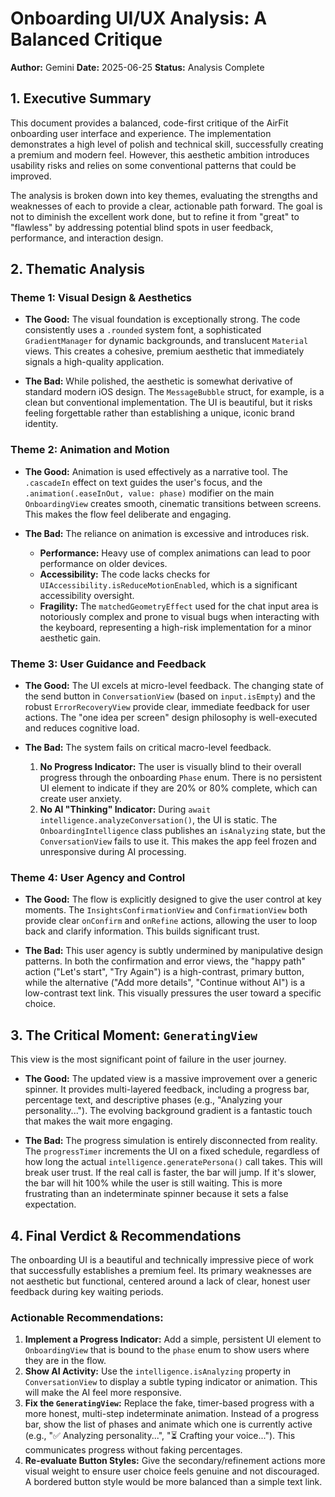 # Onboarding UI/UX Analysis: A Balanced Critique

**Author:** Gemini
**Date:** 2025-06-25
**Status:** Analysis Complete

## 1. Executive Summary

This document provides a balanced, code-first critique of the AirFit onboarding user interface and experience. The implementation demonstrates a high level of polish and technical skill, successfully creating a premium and modern feel. However, this aesthetic ambition introduces usability risks and relies on some conventional patterns that could be improved.

The analysis is broken down into key themes, evaluating the strengths and weaknesses of each to provide a clear, actionable path forward. The goal is not to diminish the excellent work done, but to refine it from "great" to "flawless" by addressing potential blind spots in user feedback, performance, and interaction design.

## 2. Thematic Analysis

### Theme 1: Visual Design & Aesthetics

-   **The Good:** The visual foundation is exceptionally strong. The code consistently uses a `.rounded` system font, a sophisticated `GradientManager` for dynamic backgrounds, and translucent `Material` views. This creates a cohesive, premium aesthetic that immediately signals a high-quality application.

-   **The Bad:** While polished, the aesthetic is somewhat derivative of standard modern iOS design. The `MessageBubble` struct, for example, is a clean but conventional implementation. The UI is beautiful, but it risks feeling forgettable rather than establishing a unique, iconic brand identity.

### Theme 2: Animation and Motion

-   **The Good:** Animation is used effectively as a narrative tool. The `.cascadeIn` effect on text guides the user's focus, and the `.animation(.easeInOut, value: phase)` modifier on the main `OnboardingView` creates smooth, cinematic transitions between screens. This makes the flow feel deliberate and engaging.

-   **The Bad:** The reliance on animation is excessive and introduces risk.
    *   **Performance:** Heavy use of complex animations can lead to poor performance on older devices.
    *   **Accessibility:** The code lacks checks for `UIAccessibility.isReduceMotionEnabled`, which is a significant accessibility oversight.
    *   **Fragility:** The `matchedGeometryEffect` used for the chat input area is notoriously complex and prone to visual bugs when interacting with the keyboard, representing a high-risk implementation for a minor aesthetic gain.

### Theme 3: User Guidance and Feedback

-   **The Good:** The UI excels at micro-level feedback. The changing state of the send button in `ConversationView` (based on `input.isEmpty`) and the robust `ErrorRecoveryView` provide clear, immediate feedback for user actions. The "one idea per screen" design philosophy is well-executed and reduces cognitive load.

-   **The Bad:** The system fails on critical macro-level feedback.
    1.  **No Progress Indicator:** The user is visually blind to their overall progress through the onboarding `Phase` enum. There is no persistent UI element to indicate if they are 20% or 80% complete, which can create user anxiety.
    2.  **No AI "Thinking" Indicator:** During `await intelligence.analyzeConversation()`, the UI is static. The `OnboardingIntelligence` class publishes an `isAnalyzing` state, but the `ConversationView` fails to use it. This makes the app feel frozen and unresponsive during AI processing.

### Theme 4: User Agency and Control

-   **The Good:** The flow is explicitly designed to give the user control at key moments. The `InsightsConfirmationView` and `ConfirmationView` both provide clear `onConfirm` and `onRefine` actions, allowing the user to loop back and clarify information. This builds significant trust.

-   **The Bad:** This user agency is subtly undermined by manipulative design patterns. In both the confirmation and error views, the "happy path" action ("Let's start", "Try Again") is a high-contrast, primary button, while the alternative ("Add more details", "Continue without AI") is a low-contrast text link. This visually pressures the user toward a specific choice.

## 3. The Critical Moment: `GeneratingView`

This view is the most significant point of failure in the user journey.

-   **The Good:** The updated view is a massive improvement over a generic spinner. It provides multi-layered feedback, including a progress bar, percentage text, and descriptive phases (e.g., "Analyzing your personality..."). The evolving background gradient is a fantastic touch that makes the wait more engaging.

-   **The Bad:** The progress simulation is entirely disconnected from reality. The `progressTimer` increments the UI on a fixed schedule, regardless of how long the actual `intelligence.generatePersona()` call takes. This will break user trust. If the real call is faster, the bar will jump. If it's slower, the bar will hit 100% while the user is still waiting. This is more frustrating than an indeterminate spinner because it sets a false expectation.

## 4. Final Verdict & Recommendations

The onboarding UI is a beautiful and technically impressive piece of work that successfully establishes a premium feel. Its primary weaknesses are not aesthetic but functional, centered around a lack of clear, honest user feedback during key waiting periods.

### Actionable Recommendations:

1.  **Implement a Progress Indicator:** Add a simple, persistent UI element to `OnboardingView` that is bound to the `phase` enum to show users where they are in the flow.
2.  **Show AI Activity:** Use the `intelligence.isAnalyzing` property in `ConversationView` to display a subtle typing indicator or animation. This will make the AI feel more responsive.
3.  **Fix the `GeneratingView`:** Replace the fake, timer-based progress with a more honest, multi-step indeterminate animation. Instead of a progress bar, show the list of phases and animate which one is currently active (e.g., "✅ Analyzing personality...", "⏳ Crafting your voice..."). This communicates progress without faking percentages.
4.  **Re-evaluate Button Styles:** Give the secondary/refinement actions more visual weight to ensure user choice feels genuine and not discouraged. A bordered button style would be more balanced than a simple text link.
